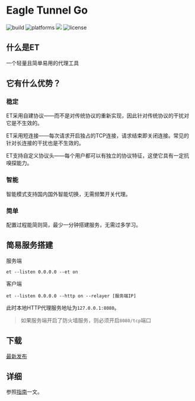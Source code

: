 <!--
 * @Author: EagleXiang
 * @LastEditors: EagleXiang
 * @Email: eagle.xiang@outlook.com
 * @Github: https://github.com/eaglexiang
 * @Date: 2019-01-29 15:00:05
 * @LastEditTime: 2019-02-21 17:39:02
 -->
# Eagle Tunnel Go

![build](https://travis-ci.org/eaglexiang/eagle.tunnel.go.svg?branch=master) ![platforms](https://img.shields.io/badge/platform-Linux|Windows|macOS-lightgrey.svg) ![](https://img.shields.io/badge/language-go-blue.svg) ![license](https://img.shields.io/badge/license-MIT-green.svg)

## 什么是ET

一个轻量且简单易用的代理工具

## 它有什么优势？

### 稳定

ET采用自建协议——而不是对传统协议的重新实现，因此针对传统协议的干扰对它是不生效的。

ET采用短连接——每次请求开启独占的TCP连接，请求结束即关闭连接。常见的针对长连接的干扰也是不生效的。

ET支持自定义协议头——每个用户都可以有独立的协议特征，这使它具有一定抗嗅探能力。

### 智能

智能模式支持国内国外智能切换，无需频繁开关代理。

### 简单

配置过程能简则简，最少一分钟搭建服务，无需过多学习。

## 简易服务搭建

服务端

```shell
et --listen 0.0.0.0 --et on
```

客户端

```shell
et --listen 0.0.0.0 --http on --relayer [服务端IP]
```

此时本地HTTP代理服务地址为`127.0.0.1:8080`。

> 如果服务端开启了防火墙服务，则必须开启`8080/tcp`端口

## 下载

[最新发布](https://github.com/eaglexiang/eagle.tunnel.go/releases/latest)

## 详细

参照[指南](./docs/guide.md)一文。